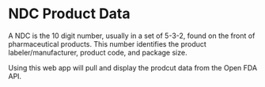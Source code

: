 # NDC Product Data
A NDC is the 10 digit number, usually in a set of 5-3-2,  found on the front of pharmaceutical products. 
This number identifies the product labeler/manufacturer, product code, and package size. 

Using this web app will pull and display the prodcut data from the Open FDA API. 
